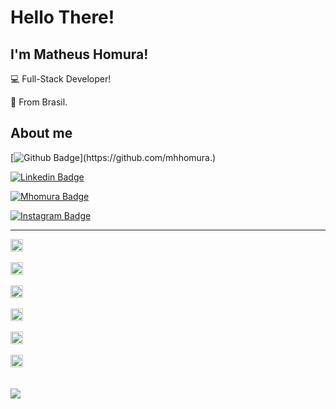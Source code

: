 # Hello There!

 

## I'm Matheus Homura!

 

:computer: Full-Stack Developer!

:house_with_garden: From Brasil.
 

## About me

[![Github Badge](https://img.shields.io/badge/-Github-000?style=flat-square&logo=Github&logoColor=white&link=https://github.com/mhhomura.)](https://github.com/mhhomura.)

[![Linkedin Badge](https://img.shields.io/badge/-LinkedIn-blue?style=flat-square&logo=Linkedin&logoColor=white&link=www.linkedin.com/in/matheus-homura-62b44a165)]( www.linkedin.com/in/matheus-homura-62b44a165)

[![Mhomura Badge](https://img.shields.io/badge/mhomura.com-fff?style=flat-square&logo=Mhomura&logoColor=white&link=https://mhomura.com)](https://mhomura.com)

[![Instagram Badge](https://img.shields.io/badge/Instagram-%23E4405F.svg?style=for-the-badge&logo=Instagram&logoColor=white?linl=https://www.instagram.com/matheushomura)]( www.instagram.com/matheushomura)


----------------------------------------------------------------------------------

<div>
   <img height="20"src="https://img.shields.io/badge/React-20232A?style=for-the-badge&logo=react&logoColor=61DAFB">
</div>
<br>
<div>
    <img height="20"src="https://img.shields.io/badge/styled--components-DB7093?style=for-the-badge&logo=styled-components&logoColor=white">
</div>
<br>
<div>
    <img height="20"src="https://img.shields.io/badge/Tailwind_CSS-38B2AC?style=for-the-badge&logo=tailwind-css&logoColor=white">
</div>
<br>
<div>
     <img height="20"src="https://img.shields.io/badge/JavaScript-323330?style=for-the-badge&logo=javascript&logoColor=F7DF1E">
</div>
<br>
<div>
    <img height="20"src="https://img.shields.io/badge/PHP-777BB4?style=for-the-badge&logo=php&logoColor=white">
</div>
<br>
<div>
    <img height="20"src="https://img.shields.io/badge/Python-FFD43B?style=for-the-badge&logo=python&logoColor=blue">
</div>

<br>
<br>
<a href="https://github.com/mhhomura">
  <img align="center" src="https://github-readme-stats.vercel.app/api/top-langs/?username=mhhomura&theme=dark&hide_langs_below=1" />
</a>

